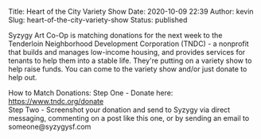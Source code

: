 Title: Heart of the City Variety Show
Date: 2020-10-09 22:39
Author: kevin
Slug: heart-of-the-city-variety-show
Status: published

Syzygy Art Co-Op is matching donations for the next week to the Tenderloin Neighborhood Development Corporation (TNDC) - a nonprofit that builds and manages low-income housing, and provides services for tenants to help them into a stable life. They're putting on a variety show to help raise funds. You can come to the variety show and/or just donate to help out.

How to Match Donations:
Step One - Donate here: https://www.tndc.org/donate  
Step Two - Screenshot your donation and send to Syzygy via direct messaging, commenting on a post like this one, or by sending an email to someone\@syzygysf.com
